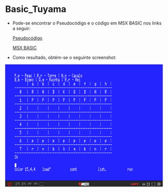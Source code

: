 # Basic_Tuyama
- Pode-se encontrar o Pseudocódigo e o código em MSX BASIC nos links a seguir:

  [Pseudocódigo](https://github.com/ProgramacaoEE2020/Basic_Tuyama/blob/master/C%C3%B3digos/pseudoc%C3%B3digo_chess.docx) 

  [MSX BASIC](https://github.com/ProgramacaoEE2020/Basic_Tuyama/blob/master/C%C3%B3digos/msx_chess.txt)

- Como resultado, obtém-se o seguinte screenshot:

![](msx_chess.png)